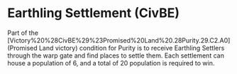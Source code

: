 # Earthling Settlement (CivBE)

Part of the [Victory%20%28CivBE%29%23Promised%20Land%20.28Purity.29.C2.A0](Promised Land victory) condition for Purity is to receive Earthling Settlers through the warp gate and find places to settle them. Each settlement can house a population of 6, and a total of 20 population is required to win.
